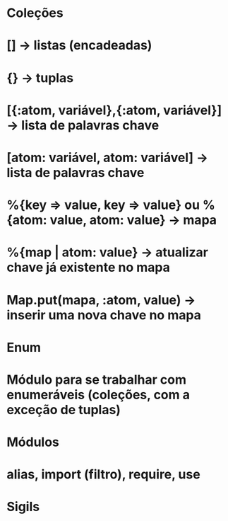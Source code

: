 # Coleções
  #   [] -> listas (encadeadas)
  #   {} -> tuplas
  #   [{:atom, variável},{:atom, variável}] -> lista de palavras chave
  #   [atom: variável, atom: variável] -> lista de palavras chave
  #   %{key => value, key => value} ou %{atom: value, atom: value} -> mapa
  #     %{map | atom: value} -> atualizar chave já existente no mapa
  #     Map.put(mapa, :atom, value) -> inserir uma nova chave no mapa
  # Enum
  #   Módulo para se trabalhar com enumeráveis (coleções, com a exceção de tuplas)
  # Módulos
  #   alias, import (filtro), require, use
  # Sigils